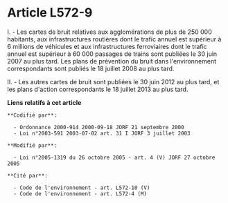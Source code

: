 # Article L572-9

I. - Les cartes de bruit relatives aux agglomérations de plus de 250 000 habitants, aux infrastructures routières dont le
trafic annuel est supérieur à 6 millions de véhicules et aux infrastructures ferroviaires dont le trafic annuel est supérieur
à 60 000 passages de trains sont publiées le 30 juin 2007 au plus tard. Les plans de prévention du bruit dans l'environnement
correspondants sont publiés le 18 juillet 2008 au plus tard.

II. - Les autres cartes de bruit sont publiées le 30 juin 2012 au plus tard, et les plans d'action correspondants le 18
juillet 2013 au plus tard.

**Liens relatifs à cet article**

	**Codifié par**:

	  - Ordonnance 2000-914 2000-09-18 JORF 21 septembre 2000
	  - Loi n°2003-591 2003-07-02 art. 31 I JORF 3 juillet 2003

	**Modifié par**:

	  - Loi n°2005-1319 du 26 octobre 2005 - art. 4 (V) JORF 27 octobre 2005

	**Cité par**:

	  - Code de l'environnement - art. L572-10 (V)
	  - Code de l'environnement - art. L572-4 (M)
